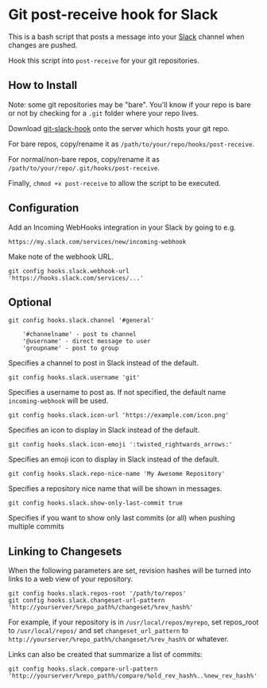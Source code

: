 # Git post-receive hook for Slack

This is a bash script that posts a message into your [Slack](https://slack.com) channel when changes are pushed.

Hook this script into `post-receive` for your git repositories.

## How to Install

Note: some git repositories may be "bare". You'll know if your repo is bare or not by checking for a `.git` folder where your repo lives.

Download [git-slack-hook](https://raw.githubusercontent.com/chriseldredge/git-slack-hook/master/git-slack-hook) onto the server which hosts your git repo.

For bare repos, copy/rename it as `/path/to/your/repo/hooks/post-receive`.

For normal/non-bare repos, copy/rename it as `/path/to/your/repo/.git/hooks/post-receive`.

Finally, `chmod +x post-receive` to allow the script to be executed.

## Configuration

Add an Incoming WebHooks integration in your Slack by going to e.g.

    https://my.slack.com/services/new/incoming-webhook

Make note of the webhook URL.

    git config hooks.slack.webhook-url 'https://hooks.slack.com/services/...'

## Optional

    git config hooks.slack.channel '#general'

        '#channelname' - post to channel
        '@username' - direct message to user
        'groupname' - post to group

Specifies a channel to post in Slack instead of the default.

    git config hooks.slack.username 'git'

Specifies a username to post as. If not specified, the default name `incoming-webhook` will be used.

    git config hooks.slack.icon-url 'https://example.com/icon.png'

Specifies an icon to display in Slack instead of the default.

    git config hooks.slack.icon-emoji ':twisted_rightwards_arrows:'

Specifies an emoji icon to display in Slack instead of the default.

    git config hooks.slack.repo-nice-name 'My Awesome Repository'

Specifies a repository nice name that will be shown in messages.

    git config hooks.slack.show-only-last-commit true

Specifies if you want to show only last commits (or all) when pushing multiple commits

## Linking to Changesets

When the following parameters are set, revision hashes will be turned into links to a web view of your repository.

    git config hooks.slack.repos-root '/path/to/repos'
    git config hooks.slack.changeset-url-pattern 'http://yourserver/%repo_path%/changeset/%rev_hash%'

For example, if your repository is in `/usr/local/repos/myrepo`, set repos_root to `/usr/local/repos/` and set `changeset_url_pattern` to `http://yourserver/%repo_path%/changeset/%rev_hash%` or whatever.

Links can also be created that summarize a list of commits:

    git config hooks.slack.compare-url-pattern 'http://yourserver/%repo_path%/compare/%old_rev_hash%..%new_rev_hash%'
